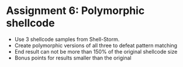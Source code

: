 # Assignment 6: Polymorphic shellcode

- Use 3 shellcode samples from Shell-Storm.
- Create polymorphic versions of all three to defeat pattern matching
- End result can not be more than 150% of the original shellcode size
- Bonus points for results smaller than the original
